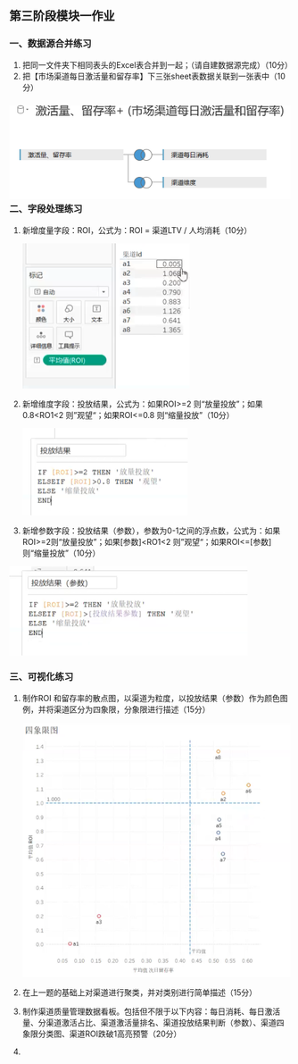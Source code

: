 

## 第三阶段模块一作业

### 一、数据源合并练习

1. 把同一文件夹下相同表头的Excel表合并到一起；（请自建数据源完成）（10分）
2. 把【市场渠道每日激活量和留存率】下三张sheet表数据关联到一张表中（10分）

### ![image-20210804214944082](第三阶段作业.assets/image-20210804214944082.png)二、字段处理练习

1. 新增度量字段：ROI，公式为：ROI = 渠道LTV / 人均消耗（10分）

   ![image-20210804215945638](第三阶段作业.assets/image-20210804215945638.png)

2. 新增维度字段：投放结果，公式为：如果ROI>=2 则“放量投放”；如果0.8<RO1<2 则”观望“；如果ROI<=0.8 则“缩量投放”（10分）

   ![image-20210804220047935](第三阶段作业.assets/image-20210804220047935.png)

3. 新增参数字段：投放结果（参数），参数为0-1之间的浮点数，公式为：如果ROI>=2则“放量投放”；如果[参数]<RO1<2 则”观望“；如果ROI<=[参数] 则“缩量投放”（10分）

![image-20210804220315631](第三阶段作业.assets/image-20210804220315631.png)

### 三、可视化练习

1. 制作ROI 和留存率的散点图，以渠道为粒度，以投放结果（参数）作为颜色图例，并将渠道区分为四象限，分象限进行描述（15分）

   ![image-20210804220446243](第三阶段作业.assets/image-20210804220446243.png)

2. 在上一题的基础上对渠道进行聚类，并对类别进行简单描述（15分）

3. 制作渠道质量管理数据看板。包括但不限于以下内容：每日消耗、每日激活量、分渠道激活占比、渠道激活量排名、渠道投放结果判断（参数）、渠道四象限分类图、渠道ROI跌破1高亮预警（20分）



1. 